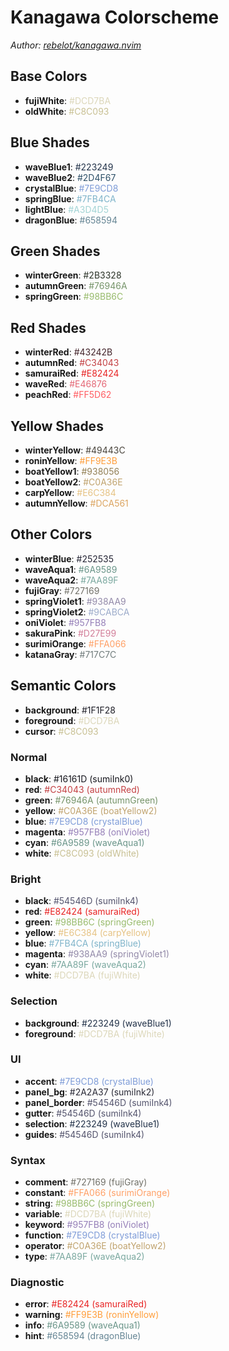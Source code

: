 # Kanagawa Colorscheme
*Author: [rebelot/kanagawa.nvim](https://github.com/rebelot/kanagawa.nvim)*

## Base Colors

- **fujiWhite**: <span style="color:#DCD7BA">#DCD7BA</span>
- **oldWhite**: <span style="color:#C8C093">#C8C093</span>

## Blue Shades

- **waveBlue1**: <span style="color:#223249">#223249</span>
- **waveBlue2**: <span style="color:#2D4F67">#2D4F67</span>
- **crystalBlue**: <span style="color:#7E9CD8">#7E9CD8</span>
- **springBlue**: <span style="color:#7FB4CA">#7FB4CA</span>
- **lightBlue**: <span style="color:#A3D4D5">#A3D4D5</span>
- **dragonBlue**: <span style="color:#658594">#658594</span>

## Green Shades

- **winterGreen**: <span style="color:#2B3328">#2B3328</span>
- **autumnGreen**: <span style="color:#76946A">#76946A</span>
- **springGreen**: <span style="color:#98BB6C">#98BB6C</span>

## Red Shades

- **winterRed**: <span style="color:#43242B">#43242B</span>
- **autumnRed**: <span style="color:#C34043">#C34043</span>
- **samuraiRed**: <span style="color:#E82424">#E82424</span>
- **waveRed**: <span style="color:#E46876">#E46876</span>
- **peachRed**: <span style="color:#FF5D62">#FF5D62</span>

## Yellow Shades

- **winterYellow**: <span style="color:#49443C">#49443C</span>
- **roninYellow**: <span style="color:#FF9E3B">#FF9E3B</span>
- **boatYellow1**: <span style="color:#938056">#938056</span>
- **boatYellow2**: <span style="color:#C0A36E">#C0A36E</span>
- **carpYellow**: <span style="color:#E6C384">#E6C384</span>
- **autumnYellow**: <span style="color:#DCA561">#DCA561</span>

## Other Colors

- **winterBlue**: <span style="color:#252535">#252535</span>
- **waveAqua1**: <span style="color:#6A9589">#6A9589</span>
- **waveAqua2**: <span style="color:#7AA89F">#7AA89F</span>
- **fujiGray**: <span style="color:#727169">#727169</span>
- **springViolet1**: <span style="color:#938AA9">#938AA9</span>
- **springViolet2**: <span style="color:#9CABCA">#9CABCA</span>
- **oniViolet**: <span style="color:#957FB8">#957FB8</span>
- **sakuraPink**: <span style="color:#D27E99">#D27E99</span>
- **surimiOrange**: <span style="color:#FFA066">#FFA066</span>
- **katanaGray**: <span style="color:#717C7C">#717C7C</span>

## Semantic Colors

- **background**: <span style="color:#1F1F28">#1F1F28</span>
- **foreground**: <span style="color:#DCD7BA">#DCD7BA</span>
- **cursor**: <span style="color:#C8C093">#C8C093</span>

### Normal

- **black**: <span style="color:#16161D">#16161D (sumiInk0)</span>
- **red**: <span style="color:#C34043">#C34043 (autumnRed)</span>
- **green**: <span style="color:#76946A">#76946A (autumnGreen)</span>
- **yellow**: <span style="color:#C0A36E">#C0A36E (boatYellow2)</span>
- **blue**: <span style="color:#7E9CD8">#7E9CD8 (crystalBlue)</span>
- **magenta**: <span style="color:#957FB8">#957FB8 (oniViolet)</span>
- **cyan**: <span style="color:#6A9589">#6A9589 (waveAqua1)</span>
- **white**: <span style="color:#C8C093">#C8C093 (oldWhite)</span>

### Bright

- **black**: <span style="color:#54546D">#54546D (sumiInk4)</span>
- **red**: <span style="color:#E82424">#E82424 (samuraiRed)</span>
- **green**: <span style="color:#98BB6C">#98BB6C (springGreen)</span>
- **yellow**: <span style="color:#E6C384">#E6C384 (carpYellow)</span>
- **blue**: <span style="color:#7FB4CA">#7FB4CA (springBlue)</span>
- **magenta**: <span style="color:#938AA9">#938AA9 (springViolet1)</span>
- **cyan**: <span style="color:#7AA89F">#7AA89F (waveAqua2)</span>
- **white**: <span style="color:#DCD7BA">#DCD7BA (fujiWhite)</span>

### Selection

- **background**: <span style="color:#223249">#223249 (waveBlue1)</span>
- **foreground**: <span style="color:#DCD7BA">#DCD7BA (fujiWhite)</span>

### UI

- **accent**: <span style="color:#7E9CD8">#7E9CD8 (crystalBlue)</span>
- **panel_bg**: <span style="color:#2A2A37">#2A2A37 (sumiInk2)</span>
- **panel_border**: <span style="color:#54546D">#54546D (sumiInk4)</span>
- **gutter**: <span style="color:#54546D">#54546D (sumiInk4)</span>
- **selection**: <span style="color:#223249">#223249 (waveBlue1)</span>
- **guides**: <span style="color:#54546D">#54546D (sumiInk4)</span>

### Syntax

- **comment**: <span style="color:#727169">#727169 (fujiGray)</span>
- **constant**: <span style="color:#FFA066">#FFA066 (surimiOrange)</span>
- **string**: <span style="color:#98BB6C">#98BB6C (springGreen)</span>
- **variable**: <span style="color:#DCD7BA">#DCD7BA (fujiWhite)</span>
- **keyword**: <span style="color:#957FB8">#957FB8 (oniViolet)</span>
- **function**: <span style="color:#7E9CD8">#7E9CD8 (crystalBlue)</span>
- **operator**: <span style="color:#C0A36E">#C0A36E (boatYellow2)</span>
- **type**: <span style="color:#7AA89F">#7AA89F (waveAqua2)</span>

### Diagnostic

- **error**: <span style="color:#E82424">#E82424 (samuraiRed)</span>
- **warning**: <span style="color:#FF9E3B">#FF9E3B (roninYellow)</span>
- **info**: <span style="color:#6A9589">#6A9589 (waveAqua1)</span>
- **hint**: <span style="color:#658594">#658594 (dragonBlue)</span>
